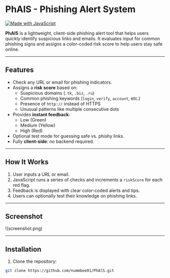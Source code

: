 # PhAlS - Phishing Alert System

[![Made with JavaScript](https://img.shields.io/badge/Made%20with-JavaScript-yellow)](#)  

**PhAlS** is a lightweight, client-side phishing alert tool that helps users quickly identify suspicious links and emails. It evaluates input for common phishing signs and assigns a color-coded risk score to help users stay safe online.

---

## Features
- Check any URL or email for phishing indicators.
- Assigns a **risk score** based on:
  - Suspicious domains (`.tk`, `.biz`, `.ru`)
  - Common phishing keywords (`login`, `verify`, `account`, etc.)
  - Presence of `http://` instead of HTTPS
  - Unusual patterns like multiple consecutive dots
- Provides **instant feedback**:
  - Low (Green)  
  - Medium (Yellow)  
  - High (Red)
- Optional test mode for guessing safe vs. phishy links.
- Fully **client-side**: no backend required.

---

## How It Works
1. User inputs a URL or email.
2. JavaScript runs a series of checks and increments a `riskScore` for each red flag.
3. Feedback is displayed with clear color-coded alerts and tips.
4. Users can optionally test their knowledge on phishing links.

---

## Screenshot

!(screenshot.png)

---

## Installation

1. Clone the repository:  
```bash
git clone https://github.com/nummbee01/PhAlS.git
